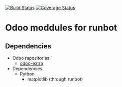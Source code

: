 [![Build Status](https://travis-ci.org/OCA/runbot-addons.svg?branch=8.0)](https://travis-ci.org/OCA/runbot-addons)
[![Coverage Status](https://img.shields.io/coveralls/OCA/runbot-addons.svg)](https://coveralls.io/r/OCA/runbot-addons?branch=8.0)

Odoo moddules for runbot
========================

Dependencies
------------
* Odoo repositories
     * [odoo-extra](https://github.com/odoo/odoo-extra)
* Dependencies
     * Python
         * matplotlib (through runbot)
